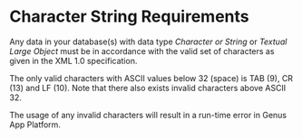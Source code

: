 # Character String Requirements

Any data in your database(s) with data type _Character or String_ or _Textual Large Object_ must be in accordance with the valid set of characters as given in the XML 1.0 specification.

The only valid characters with ASCII values below 32 (space) is TAB (9), CR (13) and LF (10). Note that there also exists invalid characters above ASCII 32.

The usage of any invalid characters will result in a run-time error in Genus App Platform.